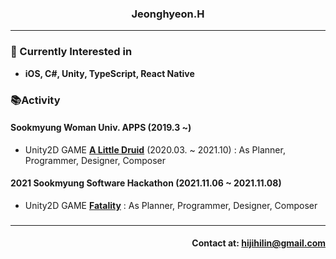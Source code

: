 ### <div align= center>Jeonghyeon.H</div>
---
### <div align= left>🎈 Currently Interested in</div>
* **iOS, C#, Unity, TypeScript, React Native**
### 📚Activity
#### **Sookmyung Woman Univ. APPS (2019.3 ~)**
* Unity2D GAME **[A Little Druid](https://github.com/DARK-EGG/A-LITTLE-DRUID, "Visit A Little Druid Repo")** (2020.03. ~ 2021.10) : As Planner, Programmer, Designer, Composer
#### **2021 Sookmyung Software Hackathon (2021.11.06 ~ 2021.11.08)**
* Unity2D GAME **[Fatality](https://github.com/2021-Unity-Fatality/Fatality, "Visit Fatality Repo")** : As Planner, Programmer, Designer, Composer
###
---
#### <div align = right> Contact at: hijihilin@gmail.com</div>
